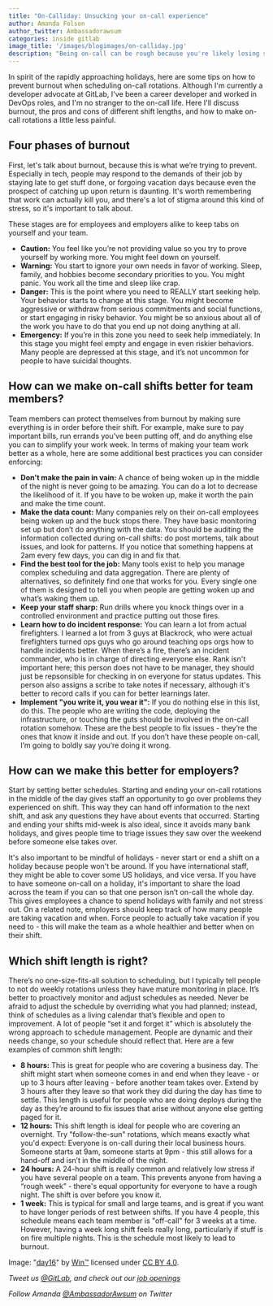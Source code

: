 ```yaml
---
title: "On-Calliday: Unsucking your on-call experience"
author: Amanda Folson
author_twitter: Ambassadorawsum
categories: inside gitlab
image_title: '/images/blogimages/on-calliday.jpg'
description: "Being on-call can be rough because you're likely losing sleep, which can impact your personal and professional life. Here are some tips on how to make on-call shifts less painful for your team and company."
---
```


In spirit of the rapidly approaching holidays, here are some tips on how to prevent burnout when scheduling on-call rotations. Although I'm currently a developer advocate at GitLab, I've been a career developer and worked in DevOps roles, and I'm no stranger to the on-call life.  Here I'll discuss burnout, the pros and cons of different shift lengths, and how to make on-call rotations a little less painful. 

<!-- more -->

## Four phases of burnout

First, let's talk about burnout, because this is what we’re trying to prevent. 
Especially in tech, people may respond to the demands of their job by staying late to get stuff done, or forgoing vacation days because even the prospect of catching up upon return is daunting. It's worth remembering that work can actually kill you, and there's a lot of stigma around this kind of stress, so it's important to talk about.

These stages are for employees and employers alike to keep tabs on yourself and your team.

* **Caution:** You feel like you’re not providing value so you try to prove yourself by working more. You might feel down on yourself. 
* **Warning:** You start to ignore your own needs in favor of working. Sleep, family, and hobbies become secondary priorities to you. You might panic. You work all the time and sleep like crap.
* **Danger:** This is the point where you need to REALLY start seeking help. Your behavior starts to change at this stage. You might become aggressive or withdraw from serious commitments and social functions, or start engaging in risky behavior. You might be so anxious about all of the work you have to do that you end up not doing anything at all.
* **Emergency:** If you’re in this zone you need to seek help immediately. In this stage you might feel empty and engage in even riskier behaviors. Many people are depressed at this stage, and it’s not uncommon for people to have suicidal thoughts.

## How can we make on-call shifts better for team members?

Team members can protect themselves from burnout by making sure everything is in order before their shift. For example, make sure to pay important bills, run errands you’ve been putting off, and do anything else you can to simplify your work week. In terms of making your team work better as a whole, here are some additional best practices you can consider enforcing:

* **Don't make the pain in vain:** A chance of being woken up in the middle of the night is never going to be amazing. You can do a lot to decrease the likelihood of it. If you have to be woken up, make it worth the pain and make the time count. 
* **Make the data count:** Many companies rely on their on-call employees being woken up and the buck stops there. They have basic monitoring set up but don’t do anything with the data. You should be auditing the information collected during on-call shifts: do post mortems, talk about issues, and look for patterns. If you notice that something happens at 2am every few days, you can dig in and fix that.
* **Find the best tool for the job:** Many tools exist to help you manage complex scheduling and data aggregation. There are plenty of alternatives, so definitely find one that works for you. Every single one of them is designed to tell you when people are getting woken up and what’s waking them up. 
* **Keep your staff sharp:** Run drills where you knock things over in a controlled environment and practice putting out those fires.
* **Learn how to do incident response:** You can learn a lot from actual firefighters. I learned a lot from 3 guys at Blackrock, who were actual firefighters turned ops guys who go around teaching ops orgs how to handle incidents better. When there’s a fire, there’s an incident commander, who is in charge of directing everyone else. Rank isn't important here; this person does not have to be manager, they should just be repsonsible for checking in on everyone for status updates. This person also assigns a scribe to take notes if necessary, although it's better to record calls if you can for better learnings later. 
* **Implement "you write it, you wear it":** If you do nothing else in this list, do this. The people who are writing the code, deploying the infrastructure, or touching the guts should be involved in the on-call rotation somehow. These are the best people to fix issues - they’re the ones that know it inside and out. If you don’t have these people on-call, I’m going to boldly say you’re doing it wrong.

## How can we make this better for employers?

Start by setting better schedules. Starting and ending your on-call rotations in the middle of the day gives staff an opportunity to go over problems they experienced on shift. This way they can hand off information to the next shift, and ask any questions they have about events that occurred. Starting and ending your shifts mid-week is also ideal, since it avoids many bank holidays, and gives people time to triage issues they saw over the weekend before someone else takes over. 

It's also important to be mindful of holidays - never start or end a shift on a holiday because people won't be around. If you have international staff, they might be able to cover some US holidays, and vice versa. If you have to have someone on-call on a holiday, it's important to share the load across the team if you can so that one person isn’t on-call the whole day. This gives employees a chance to spend holidays with family and not stress out. On a related note, employers should keep track of how many people are taking vacation and when. Force people to actually take vacation if you need to - this will make the team as a whole healthier and better when on their shift.

## Which shift length is right?

There’s no one-size-fits-all solution to scheduling, but I typically tell people to not do weekly rotations unless they have mature monitoring in place. It’s better to proactively monitor and adjust schedules as needed. Never be afraid to adjust the schedule by overriding what you had planned; 
instead, think of schedules as a living calendar that’s flexible and open to improvement. A lot of people “set it and forget it” which is absolutely the wrong approach to schedule management. People are dynamic and their needs change, so your schedule should reflect that. Here are a few examples of common shift length:

* **8 hours:** This is great for people who are covering a business day. The shift might start when someone comes in and end when they leave - or up to 3 hours after leaving - before another team takes over. Extend by 3 hours after they leave so that work they did during the day has time to settle. This length is useful for people who are doing deploys during the day as they’re around to fix issues that arise without anyone else getting paged for it.
* **12 hours:** This shift length is ideal for people who are covering an overnight. Try "follow-the-sun" rotations, which means exactly what you'd expect: Everyone is on-call during their local business hours. Someone starts at 9am, someone starts at 9pm - this still allows for a hand-off and isn’t in the middle of the night.
* **24 hours:** A 24-hour shift is really common and relatively low stress if you have several people on a team. This prevents anyone from having a “rough week” - there's equal opportunity for everyone to have a rough night. The shift is over before you know it.
* **1 week:** This is typical for small and large teams, and is great if you want to have longer periods of rest between shifts. If you have 4 people, this schedule means each team member is "off-call" for 3 weeks at a time. However, having a week long shift feels really long, particularly if stuff is on fire multiple nights. This is the schedule most likely to lead to burnout.


Image: "[day16](https://www.flickr.com/photos/winm/4207884868/in/photolist-7pQvz7-dJWsyG-dEEMqQ-93SSE9-8N51oy-7qfAA2-94Zuez-dJxMi6-4iQ9Kn-dEzpvH-bm1PF6-CaMipD-dEzonR-iJ3ikH-91ZEN3-quDS87-tTxWo-dEzpbF-96CHbx-b1JDXF-7qko6k-dyHo3s-EQ1EK-5Mm6tq-dMRacP-948isw-qxhuwK-8dXQfY-9pMdaX-dD3W6L-dCFdWt-qPa4GZ-aYRp8D-4cb2c1-7skez6-7spdL5-dK27Hi-itR6qt-93ZKiZ-5MH8RE-vpQ1c-qmz3Ct-92uKPk-tTxX5-6JhWGe-7spdCA-7qV6Ls-aYaGWX-pAsRKp-q5iPcV/)" by [Win™](https://www.flickr.com/photos/winm/) licensed under [CC BY 4.0](https://creativecommons.org/licenses/by/4.0/legalcode).

_Tweet us [@GitLab](https://twitter.com/gitlab), and check out our [job openings](https://about.gitlab.com/jobs/)_

_Follow Amanda [@AmbassadorAwsum](https://twitter.com/AmbassadorAwsum) on Twitter_




